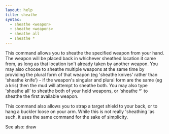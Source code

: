 ```yaml
---
layout: help
title: sheathe
syntax:
  - sheathe <weapon>
  - sheathe <weapons>
  - sheathe all
  - sheathe *
---
```



This command allows you to sheathe the specified weapon from your hand.  The 
weapon will be placed back in whichever sheathed location it came from, as 
long as that location isn't already taken by another weapon.  You may also 
choose to sheathe multiple weapons at the same time by providing the plural 
form of that weapon (eg 'sheathe knives' rather than 'sheathe knife') - if 
the weapon's singular and plural form are the same (eg a kris) then the mud 
will attempt to sheathe both.  You may also type 'sheathe all' to sheathe both 
of your held weapons, or 'sheathe *' to sheathe the first available weapon.

This command also allows you to strap a target shield to your back, or to hang
a buckler loose on your arm.  While this is not really 'sheathing 'as such, it
uses the same command for the sake of simplicity.

See also: draw

